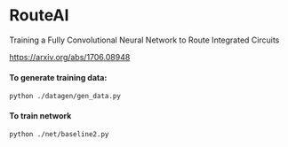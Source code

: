 # RouteAI
Training a Fully Convolutional Neural Network to Route Integrated Circuits

https://arxiv.org/abs/1706.08948

#### To generate training data:
`python ./datagen/gen_data.py`

#### To train network
`python ./net/baseline2.py`

